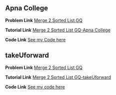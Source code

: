 ## Apna College

**Problem Link** [Merge 2 Sorted List GQ](https://www.interviewbit.com/problems/merge-two-sorted-lists/)

**Tutorial Link** [Merge 2 Sorted List GQ-Apna College](https://youtu.be/n5_9DMCX0Yk)

**Code Link** [See my Code here](./solutionApnaCollege.java)

## takeUforward

**Problem Link** [Merge 2 Sorted List GQ](https://www.interviewbit.com/problems/merge-two-sorted-lists/)

**Tutorial Link** [Merge 2 Sorted List GQ-takeUforward](https://youtu.be/Xb4slcp1U38)

**Code Link** [See my code here](./solutionStriver.java)
